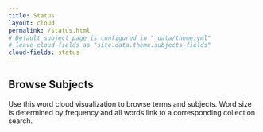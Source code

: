 ```yaml
---
title: Status
layout: cloud
permalink: /status.html
# Default subject page is configured in "_data/theme.yml"
# leave cloud-fields as "site.data.theme.subjects-fields"
cloud-fields: status
---
```


## Browse Subjects

Use this word cloud visualization to browse terms and subjects.
Word size is determined by frequency and all words link to a corresponding collection search.
